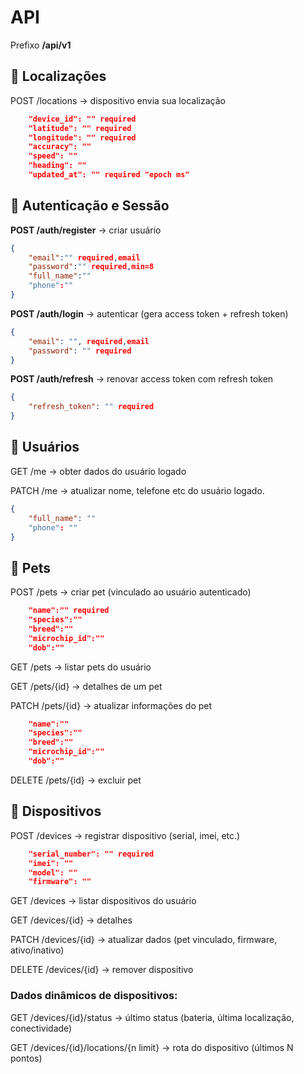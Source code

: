 # API
Prefixo **/api/v1**

## 📍 Localizações
POST /locations → dispositivo envia sua localização
``` json
	"device_id": "" required
	"latitude": "" required
	"longitude": "" required
	"accuracy": "" 
	"speed": "" 
	"heading": "" 
	"updated_at": "" required "epoch ms"
```

## 🔑 Autenticação e Sessão

**POST /auth/register** → criar usuário
``` json
{
	"email":"" required,email
	"password":"" required,min=8
	"full_name":""
	"phone":""
}
```

**POST /auth/login** → autenticar (gera access token + refresh token)
``` json
{
    "email": "", required,email
    "password": "" required
}
```

**POST /auth/refresh** → renovar access token com refresh token
``` json
{
    "refresh_token": "" required
}
```

<!-- **POST /auth/logout** → revogar refresh token -->

## 👤 Usuários
GET /me → obter dados do usuário logado

PATCH /me → atualizar nome, telefone etc do usuário logado.
``` json
{
    "full_name": ""
	"phone": ""
}
```

<!-- Para admins
GET /users/{id} → obter dados do usuário (exceto hash da senha)

PATCH /users/{id} → atualizar nome, telefone etc.

DELETE /users/{id} → excluir usuário -->

## 🐾 Pets

POST /pets → criar pet (vinculado ao usuário autenticado)

``` json
	"name":"" required
	"species":""
	"breed":""
	"microchip_id":""
	"dob":""
```
GET /pets → listar pets do usuário


GET /pets/{id} → detalhes de um pet

PATCH /pets/{id} → atualizar informações do pet
``` json
	"name":""
	"species":""
	"breed":""
	"microchip_id":""
	"dob":""
```
DELETE /pets/{id} → excluir pet

## 📱 Dispositivos

POST /devices → registrar dispositivo (serial, imei, etc.)
``` json
	"serial_number": "" required
	"imei": ""
	"model": ""
	"firmware": ""
```
GET /devices → listar dispositivos do usuário

GET /devices/{id} → detalhes

PATCH /devices/{id} → atualizar dados (pet vinculado, firmware, ativo/inativo)

DELETE /devices/{id} → remover dispositivo

### Dados dinâmicos de dispositivos:

GET /devices/{id}/status → último status (bateria, última localização, conectividade)

GET /devices/{id}/locations/{n limit} → rota do dispositivo (últimos N pontos)

<!-- GET /devices/{id}/battery-history → histórico de bateria -->

<!-- 
## 🛰️ Geofences

POST /geofences → criar cerca eletrônica (circle: centro + raio)

GET /geofences → listar geofences do usuário

GET /geofences/{id} → detalhes

PATCH /geofences/{id} → atualizar

DELETE /geofences/{id} → excluir

POST /geofences/{id}/devices → vincular dispositivos a geofence

DELETE /geofences/{id}/devices/{device_id} → remover vínculo

## ⚠️ Alertas & Notificações

GET /alerts → listar alertas do usuário

PATCH /alerts/{id}/ack → marcar alerta como reconhecido

GET /notifications → listar notificações enviadas

POST /notifications/test → enviar notificação de teste

## 📊 Eventos

POST /devices/{id}/events → registrar evento (ex: botão de emergência, desligamento)

GET /devices/{id}/events → listar eventos de um dispositivo -->